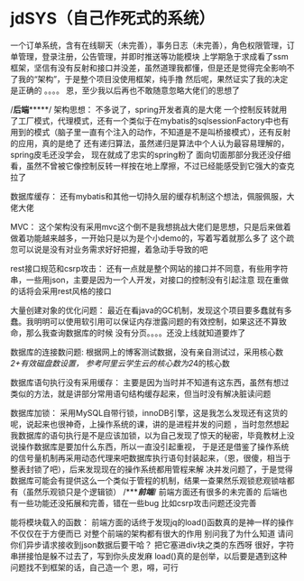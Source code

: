 # jdSYS（自己作死式的系统）
一个订单系统，含有在线聊天（未完善），事务日志（未完善），角色权限管理，订单管理，登录注册，公告管理，并即时推送等功能模块
上学期急于求成看了ssm框架，坚信有没有反射和接口并没差，虽然道理我都懂，但是还是觉得完全影响不了我的“架构”，于是整个项目没使用框架，纯手撸
然后呢，果然证实了我的决定是正确的
。。。。
恩，至少我以后再也不敢随意忽略大佬们的思想了

/******************************************************后端***********************************************************/
架构思想：
    不多说了，spring开发者真的是大佬
    一个控制反转就用了工厂模式，代理模式，还有一个类似于在mybatis的sqlsessionFactory中也有用到的模式（脑子里一直有个注入的动作，不知道是不是叫桥接模式），还有反射的应用，真的是绝了
    还有递归算法，虽然递归是算法中个人认为最容易理解的，
    spring皮毛还没学会，
    现在就成了忠实的spring粉了
    面向切面那部分我还没仔细看，虽然不曾被它像控制反转一样按在地上摩擦，不过已经能感受到它强大的查克拉了

数据库缓存：
    还有mybatis和其他一切持久层的缓存机制这个想法，佩服佩服，大佬大佬

MVC：
    这个架构没有采用mvc这个倒不是我想挑战大佬们是思想，只是后来做着做着功能越来越多，一开始只是以为是个小demo的，写着写着就那么多了
    这个疏忽可以说是没有对业务需求好好把握，着急动手导致的吧

rest接口规范和csrp攻击：
    还有一点就是整个网站的接口并不同意，有些用字符串，一些用json，主要是因为一个人开发，对接口的控制没有引起注意
    现在重做的话将会采用rest风格的接口
    
    
大量创建对象的优化问题：
    最近在看java的GC机制，发现这个项目要多蠢就有多蠢。我明明可以使用软引用可以保证内存泄露问题的有效控制，如果这还不算致命，那么我查询数据库的时候
    没有分页。。。。还没上线就知道要炸了

数据库的连接数问题:
    根据网上的博客测试数据，没有亲自测试过，采用核心数*2+有效磁盘数设置，
    参考阿里云学生云的核心数为2*4的核心数

数据库语句执行没有采用缓存：
    主要是因为当时并不知道有这东西，虽然有想过类似的方法，就是讲部分常用语句结构缓存起来，但当时没有解决脏读问题
    
数据库加锁：
    采用MySQL自带行锁，innoDB引擎，这是我怎么发现还有这货的呢，说起来也很神奇，上操作系统的课，讲的是进程并发的问题
    ，当时忽然想起我数据库的语句执行是不是应该加锁，以为自己发现了惊天的秘密，毕竟教材上没说操作数据库是要加什么东西，所以一直没引起重视，
    于是还是借鉴了操作系统的信号量机制再采用动态代理来吧数据库执行语句封装起来，（恩，很傻，相当于整表封锁了吧），后来发现现在的操作系统都用管程来解    决并发问题了，于是觉得数据库可能会有提供这么一个类似于管程的机制，结果一查果然乐观锁悲观锁啥都有（虽然乐观锁只是个逻辑锁）
/********************************************************前端*****************************************************/
前端方面还有很多的未完善的
后端也有一些功能还没拓展和完善，错在一些bug
比如csrp攻击问题还没完善


能将模块载入的函数：
    前端方面的话终于发现jq的load()函数真的是神一样的操作
    不仅仅在于方便而已
    对整个前端的架构都有很大的作用
    别问我了为什么知道
    请问你们异步请求接收到json数据后要干哈？
    把它塞进div块之类的东西呀
    很好，字符串拼接怕是躲不过去了，写到你头皮发麻
    load()真的是创举，以后要是遇到这种问题找不到框架的话，自己造一个
    恩，嘚，可行




